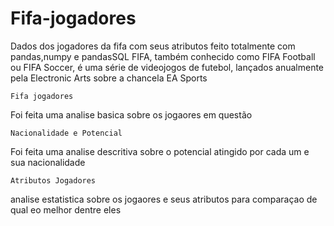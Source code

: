 # Fifa-jogadores
Dados dos jogadores da fifa com seus atributos feito totalmente com pandas,numpy e pandasSQL
FIFA, também conhecido como FIFA Football ou FIFA Soccer, é uma série de videojogos de futebol, lançados anualmente pela Electronic Arts sobre a chancela EA Sports

``Fifa jogadores``

Foi feita uma analise basica sobre os jogaores em questão 

``Nacionalidade e Potencial``

Foi feita uma analise descritiva sobre o potencial atingido por cada um e sua nacionalidade 

``Atributos Jogadores``

analise estatistica sobre os jogaores e seus atributos para comparaçao de qual eo melhor dentre eles 
